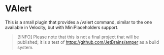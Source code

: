 # VAlert

This is a small plugin that provides a /valert command,
similar to the one available in Velocity, but with MiniPlaceholders support.

> [!INFO]
> Please note that this is not a final project that will be published; it is a test of https://github.com/JetBrains/amper as a build system.
